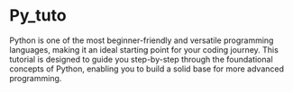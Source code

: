 # Py_tuto
Python is one of the most beginner-friendly and versatile programming languages, making it an ideal starting point for your coding journey. This tutorial is designed to guide you step-by-step through the foundational concepts of Python, enabling you to build a solid base for more advanced programming.
